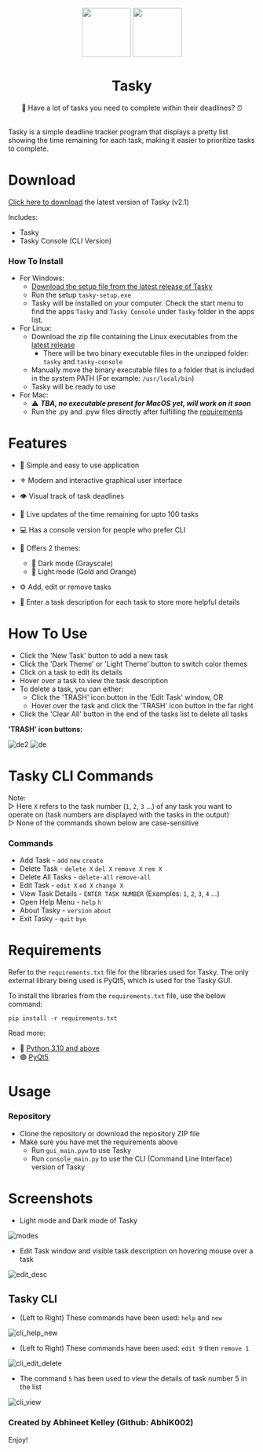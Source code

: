 <p align='center'>
<img src='https://user-images.githubusercontent.com/68178267/210774045-c83e75ae-a2f2-40e3-b260-e24139271aec.png' height=100>
<img src='https://user-images.githubusercontent.com/68178267/210774312-416d35a3-ad67-46f1-9f46-693e2592fd48.png' height=100>
<h1 align='center'> Tasky </h1>

<p align='center'> 📜 Have a lot of tasks you need to complete within their deadlines? ⏰ </p>

<br>
Tasky is a simple deadline tracker program that displays a pretty list showing the time remaining for each task, making it easier to prioritize tasks to complete.


# Download
[Click here to download](https://github.com/AbhiK002/Tasky/releases/latest) the latest version of Tasky (v2.1)

Includes:
- Tasky
- Tasky Console (CLI Version)


### How To Install
- For Windows:
  - [Download the setup file from the latest release of Tasky](https://github.com/AbhiK002/Tasky/releases/latest)
  - Run the setup `tasky-setup.exe`
  - Tasky will be installed on your computer. Check the start menu to find the apps `Tasky` and `Tasky Console` under `Tasky` folder in the apps list.
- For Linux:
  - Download the zip file containing the Linux executables from the [latest release](https://github.com/AbhiK002/Tasky/releases/latest)
    - There will be two binary executable files in the unzipped folder: `tasky` and `tasky-console`
  - Manually move the binary executable files to a folder that is included in the system PATH (For example: `/usr/local/bin`)
  - Tasky will be ready to use
- For Mac:
  - ⚠ <b>*TBA, no executable present for MacOS yet, will work on it soon*</b>
  - Run the .py and .pyw files directly after fulfilling the [requirements](#requirements)


# Features

- 🐤 Simple and easy to use application
- ⚜ Modern and interactive graphical user interface
- 👁 Visual track of task deadlines
- 🔁 Live updates of the time remaining for upto 100 tasks
- 💻 Has a console version for people who prefer CLI

- 💫 Offers 2 themes:

  - 🖤 Dark mode (Grayscale)
  - 🧡 Light mode (Gold and Orange)
 
- ⚙ Add, edit or remove tasks
- 💬 Enter a task description for each task to store more helpful details

# How To Use
- Click the 'New Task' button to add a new task
- Click the 'Dark Theme' or 'Light Theme' button to switch color themes
- Click on a task to edit its details
- Hover over a task to view the task description
- To delete a task, you can either:
  - Click the 'TRASH' icon button in the 'Edit Task' window, OR 
  - Hover over the task and click the 'TRASH' icon button in the far right
- Click the 'Clear All' button in the end of the tasks list to delete all tasks

<b> 'TRASH' icon buttons: </b>  

![de2](https://user-images.githubusercontent.com/68178267/210439366-4876bdc5-0a1a-441f-a7ae-9d8a09bd0ff8.png)
![de](https://user-images.githubusercontent.com/68178267/210439196-1b8e0773-625d-4463-bc63-39905b38752f.png)


# Tasky CLI Commands
Note:  
  ▷ Here `X` refers to the task number (`1`, `2`, `3` ...) of any task you want to operate on (task numbers are displayed with the tasks in the output)  
  ▷ None of the commands shown below are case-sensitive  

### Commands
- Add Task             -  `add` `new` `create`
- Delete Task          -  `delete X` `del X` `remove X` `rem X`
- Delete All Tasks     -  `delete-all` `remove-all`
- Edit Task            -  `edit X` `ed X` `change X`
- View Task Details    -  `ENTER TASK NUMBER` (Examples: `1`, `2`, `3`, `4` ...)
- Open Help Menu       -  `help` `h`
- About Tasky          -  `version` `about`
- Exit Tasky           -  `quit` `bye`

# Requirements
Refer to the `requirements.txt` file for the libraries used for Tasky. The only external library being used is PyQt5, which is used for the Tasky GUI.

To install the libraries from the `requirements.txt` file, use the below command:
```commandline
pip install -r requirements.txt
```

Read more:
- 🐍 [Python 3.10 and above](https://www.python.org/downloads/)
- 🟣 [PyQt5](https://pypi.org/project/PyQt5/)

# Usage
### Repository
- Clone the repository or download the repository ZIP file
- Make sure you have met the requirements above
  - Run `gui_main.pyw` to use Tasky
  - Run `console_main.py` to use the CLI (Command Line Interface) version of Tasky

# Screenshots
- Light mode and Dark mode of Tasky

![modes](https://user-images.githubusercontent.com/68178267/210431442-47c1f2c3-3be4-438f-b8a1-f77ba6f6d25a.png)

- Edit Task window and visible task description on hovering mouse over a task

![edit_desc](https://user-images.githubusercontent.com/68178267/210434733-ce5ccc60-54ee-4eb9-9b5a-f59012ea4b3b.png)

## Tasky CLI
- (Left to Right) These commands have been used: `help` and `new`

![cli_help_new](https://user-images.githubusercontent.com/68178267/210443417-900e0fb1-d0e9-4171-a60c-4e6c1b5bf897.png)

- (Left to Right) These commands have been used: `edit 9` then `remove 1`

![cli_edit_delete](https://user-images.githubusercontent.com/68178267/210443484-aa285595-8df0-46f7-9d9b-1ef421091417.png)

- The command `5` has been used to view the details of task number 5 in the list

![cli_view](https://user-images.githubusercontent.com/68178267/210443633-6425281a-ef04-4829-bf98-fc574b1001cb.png)


### Created by Abhineet Kelley (Github: AbhiK002)
Enjoy!
